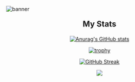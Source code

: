 ![banner](https://github.com/OmDhapodkar/OmDhapodkar/assets/81022361/46a2614d-6fad-458f-9edf-1c9a0326db52)

<p align="center">
    <h2 style="margin-top: 20px; margin-bottom: 20px;text-align: center">My Stats</h2>
</p>


<p align="center">
    <a href="https://github.com/anuraghazra/github-readme-stats">
        <img src="https://github-readme-stats.vercel.app/api?username=OmDhapodkar&show_icons=true&theme=radical" alt="Anurag's GitHub stats">
    </a>
</p>

<p align="center">
    <a href="https://github.com/ryo-ma/github-profile-trophy">
        <img src="https://github-profile-trophy.vercel.app/?username=OmDhapodkar&theme=radical&column=4&margin-w=15&margin-h=15" alt="trophy">
    </a>
</p>

<p align="center">
    <a href="https://git.io/streak-stats">
        <img src="http://github-readme-streak-stats.herokuapp.com?user=OmDhapodkar&theme=dark&border_radius=5&card_width=500&ring=EB2727&border=EB3636" alt="GitHub Streak">
    </a>
</p>


<p align="center">
  <a href="https://skillicons.dev">
    <img src="https://skillicons.dev/icons?i=html,css,js,nodejs,mongodb,express,babel,react,tailwind,vscode,netlify,aws,firebase" />
  </a>
</p>

<!--
**OmDhapodkar/OmDhapodkar** is a ✨ _special_ ✨ repository because its `README.md` (this file) appears on your GitHub profile.
-->
